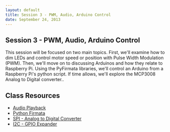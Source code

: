 ```yaml
---
layout: default
title: Session 3 - PWM, Audio, Arduino Control
date: September 24, 2013
---
```


## Session 3 - PWM, Audio, Arduino Control
This session will be focused on two main topics. First, we'll examine how to dim LEDs and control motor speed or position with Pulse Width Modulation (PWM). Then, we'll move on to discussing Arduinos and how they relate to Raspberry Pi. Using the PyFirmata libraries, we'll control an Arduino from a Raspberry Pi's python script. If time allows, we'll explore the MCP3008 Analog to Digital converter..

## Class Resources
* [Audio Playback](session3/audio.html)
* [Python Firmata](session3/firmata.html)
* [SPI - Analog to Digital Converter](session3/spi.html)
* [I2C - GPIO Expander](session3/i2c.html)
